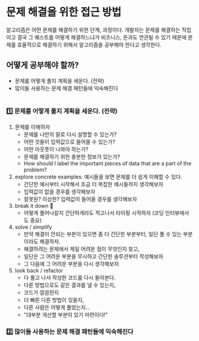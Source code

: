 # 문제 해결을 위한 접근 방법

알고리즘은 어떤 문제를 해결하기 위한 단계, 과정이다. 개발자는 문제를 해결하는 직업이고 결국 그 퀘스트를 어떻게 해결하느냐가 비즈니스, 돈과도 연관될 수 있기 때문에 문제를 효율적으로 해결하기 위해서 알고리즘을 공부해야 한다고 생각한다.

## 어떻게 공부해야 할까?

- 문제를 어떻게 풀지 계획을 세운다. (전략)
- 많이들 사용하는 문제 해결 패턴들에 익숙해진다

#

### 1️⃣ 문제를 어떻게 풀지 계획을 세운다. (전략)

1. 문제를 이해하자
   - 문제를 나만의 말로 다시 설명할 수 있는가?
   - 어떤 것들이 입력값으로 들어올 수 있는가?
   - 어떤 아웃풋이 나와야 하는가?
   - 문제를 해결하기 위한 충분한 정보가 있는가?
   - How should I label the important pieces of data that are a part of the problem?
2. explore concrete examples: 예시들을 보면 문제를 더 쉽게 이해할 수 있다.
   - 간단한 예시부터 시작해서 조금 더 복잡한 예시들까지 생각해보자
   - 입력값이 없을 경우를 생각해보자
   - 잘못된? 이상한? 입력값이 들어올 경우를 생각해보자
3. break it down 🔨
   - 어떻게 풀어나갈지 간단하게라도 적고나서 타이핑 시작하자 (코딩 인터뷰에서도 중요)
4. solve / simplify
   - 만약 해결이 안되는 부분이 있으면 좀 더 간단한 부분부터, 일단 풀 수 있는 부분이라도 해결하자.
   - 해결하려는 문제에서 제일 어려운 점이 무엇인지 찾고,
   - 일단은 그 어려운 부분을 무시하고 간단한 솔루션부터 작성해보자
   - 그 다음에 그 어려운 부분을 다시 생각해보자
5. look back / refactor
   - 다 풀고 나서 작성한 코드를 다시 돌아본다.
   - 다른 방법으로도 같은 결과를 낼 수 있는지,
   - 코드가 깔끔한지
   - 더 빠른 다른 방법이 있을지,
   - 다른 사람은 어떻게 풀었는지...
   - "대부분 개선할 부분이 있기 마련이다!"

### 2️⃣ 많이들 사용하는 문제 해결 패턴들에 익숙해진다

